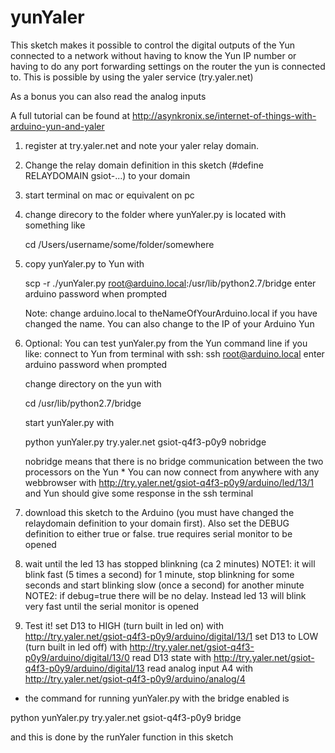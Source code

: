 yunYaler
========
This sketch makes it possible to control the digital outputs of the Yun connected to 
a network without having to know the Yun IP number or having to do any 
port forwarding settings on the router the yun is connected to. 
This is possible by using the yaler service (try.yaler.net)

As a bonus you can also read the analog inputs

A full tutorial can be found at http://asynkronix.se/internet-of-things-with-arduino-yun-and-yaler

1) register at try.yaler.net and note your yaler relay domain. 
2) Change the relay domain definition in this sketch (#define RELAYDOMAIN gsiot-...) to your domain
3) start terminal on mac or equivalent on pc
4) change direcory to the folder where yunYaler.py is located with something like 

   cd /Users/username/some/folder/somewhere
   
5) copy yunYaler.py to Yun with

   scp -r ./yunYaler.py root@arduino.local:/usr/lib/python2.7/bridge
   enter arduino password when prompted

   Note: change arduino.local to theNameOfYourArduino.local if you have changed the name.
   You can also change to the IP of your Arduino Yun
6) Optional: You can test yunYaler.py from the Yun command line if you like:
   connect to Yun from terminal with ssh:
   ssh root@arduino.local
   enter arduino password when prompted
   
   change directory on the yun with
   
   cd /usr/lib/python2.7/bridge
   
   start yunYaler.py with
   
   python yunYaler.py try.yaler.net gsiot-q4f3-p0y9 nobridge
   
   nobridge means that there is no bridge communication between the two processors on the Yun *
   You can now connect from anywhere with any webbrowser with 
   http://try.yaler.net/gsiot-q4f3-p0y9/arduino/led/13/1
   and Yun should give some response in the ssh terminal
 7) download this sketch to the Arduino (you must have changed the relaydomain definition to your domain first). Also set the DEBUG definition to either true or false. true requires serial monitor to be opened
 8) wait until the led 13 has stopped blinkning (ca 2 minutes)
    NOTE1: it will blink fast (5 times a second) for 1 minute, stop blinkning for 
    some seconds and start blinking slow (once a second) for another minute
    NOTE2: if debug=true there will be no delay. Instead led 13 will blink very fast 
    until the serial monitor is opened
 9) Test it!
    set D13 to HIGH (turn built in led on) with 
    http://try.yaler.net/gsiot-q4f3-p0y9/arduino/digital/13/1
    set D13 to LOW (turn built in led off) with
    http://try.yaler.net/gsiot-q4f3-p0y9/arduino/digital/13/0
    read D13 state with 
    http://try.yaler.net/gsiot-q4f3-p0y9/arduino/digital/13
    read analog input A4 with
    http://try.yaler.net/gsiot-q4f3-p0y9/arduino/analog/4
    
   
* the command for running yunYaler.py with the bridge enabled is

python yunYaler.py try.yaler.net gsiot-q4f3-p0y9 bridge 

and this is done by the runYaler function in this sketch
